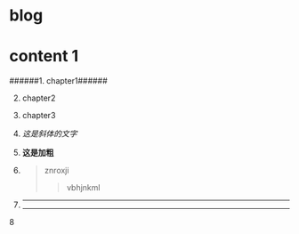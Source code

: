 # blog

# content 1

   ######1. chapter1######
      
   2. chapter2
   
   3. chapter3
   
   4. *这是斜体的文字*
   
   5. **这是加粗**
   
   6. > znroxji 
      >> vbhjnkml
      
   7. ---
      ----
   8  
